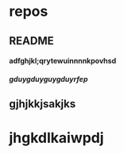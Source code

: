 # repos
## README
#### adfghjkl;qrytewuinnnnkpovhsd

##### gduygduyguygduyrfep

gjhjkkjsakjks
-------------

jhgkdlkaiwpdj
=============
